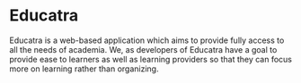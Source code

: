 # Educatra
Educatra is a web-based application which aims to provide fully access to all the needs of academia.  We, as developers of Educatra have a goal to provide ease to learners as well as learning providers so  that they can focus more on learning rather than organizing. 
